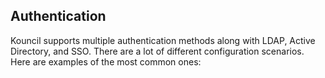 ## Authentication

Kouncil supports multiple authentication methods along with LDAP, Active Directory, and SSO. There
are a lot of different configuration scenarios. Here are examples of the most common ones:
